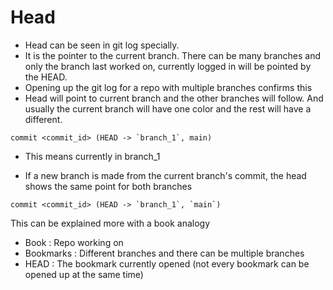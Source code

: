# Head

- Head can be seen in git log specially.
- It is the pointer to the current branch. There can be many branches and only the branch last worked on, currently logged in will be pointed by the HEAD.
- Opening up the git log for a repo with multiple branches confirms this
- Head will point to current branch and the other branches will follow. And usually the current branch will have one color and the rest will have a different.

```
commit <commit_id> (HEAD -> `branch_1`, main)
```
- This means currently in branch_1

- If a new branch is made from the current branch's commit, the head shows the same point for both branches
```
commit <commit_id> (HEAD -> `branch_1`, `main`)
```

This can be explained more with a book analogy

- Book : Repo working on
- Bookmarks : Different branches and there can be multiple branches
- HEAD : The bookmark currently opened (not every bookmark can be opened up at the same time)